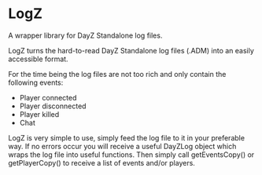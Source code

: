 # LogZ
A wrapper library for DayZ Standalone log files.

LogZ turns the hard-to-read DayZ Standalone log files (.ADM) into an easily accessible format.

For the time being the log files are not too rich and only contain the following events:
* Player connected
* Player disconnected
* Player killed
* Chat

LogZ is very simple to use, simply feed the log file to it in your preferable way. If no errors occur you will receive a useful
DayZLog object which wraps the log file into useful functions. Then simply call getEventsCopy() or getPlayerCopy() to receive a list
of events and/or players.
